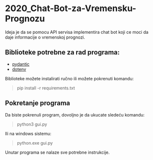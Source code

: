 # 2020_Chat-Bot-za-Vremensku-Prognozu

Ideja je da se pomocu API servisa implementira chat bot koji ce moci da daje informacije o vremenskoj prognozi.

## Biblioteke potrebne za rad programa: 

- [pydantic](https://pydantic-docs.helpmanual.io/)
- [dotenv](https://pypi.org/project/python-dotenv/)

Biblioteke možete instalirati ručno ili možete pokrenuti komandu:

> pip install -r requirements.txt

## Pokretanje programa

Da biste pokrenuli program, dovoljno je da ukucate sledeću komandu:

> python3 gui.py

Ili na windows sistemu:

> python.exe gui.py

Unutar programa se nalaze sve potrebne instrukcije.